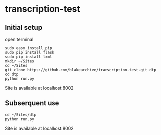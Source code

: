 # transcription-test

## Initial setup

open terminal
```
sudo easy_install pip
sudo pip install flask
sudo pip install lxml
mkdir ~/Sites
cd ~/Sites
git clone https://github.com/blakearchive/transcription-test.git dtp
cd dtp
python run.py
```
Site is available at localhost:8002

## Subserquent use
```
cd ~/Sites/dtp
python run.py
```
Site is available at localhost:8002



